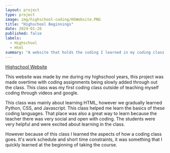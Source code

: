 ```yaml
---
layout: project
type: project
image: img/highschool-coding/HSWebsite.PNG
title: "Highschool Beginnings"
date: 2024-01-26
published: false
labels:
  - Highschool
  - Html
summary: "A website that holds the coding I learned in my coding class back in highschool"
---
```


<p>

</p>

[Highschool Website](https://sites.google.com/farringtonhighschool.org/cjcaraang-spring2021-ics/home?authuser=3)

This website was made by me during my highschool years, this project was made overtime with coding assignments being slowly added through out the class. This class was my first coding class outside of teaching myself coding through videos and google.

This class was mainly about learning HTML, however we gradually learned Python, CSS, and Javascript. This class helped me learn the basics of these coding languages. That place was also a great way to learn because the teacher there was very social and open with coding. The students were very helpful and were excited about learning in the class.

However because of this class I learned the aspects of how a coding class goes. It's work schedule and short time constraints, it was something that I quickly learned at the beginning of taking the course.




